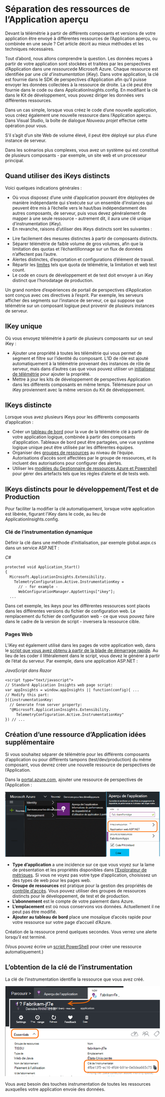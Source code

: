 <properties 
    pageTitle="Séparer les perspectives de l’Application des ressources de développement, de test et de production" 
    description="Surveiller les performances et l’utilisation de votre application à différentes étapes du développement" 
    services="application-insights" 
    documentationCenter=""
    authors="alancameronwills" 
    manager="douge"/>

<tags 
    ms.service="application-insights" 
    ms.workload="tbd" 
    ms.tgt_pltfrm="ibiza" 
    ms.devlang="na" 
    ms.topic="article" 
    ms.date="05/04/2016" 
    ms.author="awills"/>

# <a name="separating-application-insights-resources"></a>Séparation des ressources de l’Application aperçu

Devant la télémétrie à partir de différents composants et versions de votre application être envoyé à différentes ressources de l’Application aperçu, ou combinée en une seule ? Cet article décrit au mieux méthodes et les techniques nécessaires.

Tout d’abord, nous allons comprendre la question. Les données reçues à partir de votre application sont stockées et traitées par les perspectives d’Application dans une *ressource*de Microsoft Azure. Chaque ressource est identifiée par une *clé d’instrumentation* (iKey). Dans votre application, la clé est fournie dans le SDK de perspectives d’Application afin qu’il puisse envoyer les données collectées à la ressource de droite. La clé peut être fournie dans le code ou dans ApplicationInsights.config. En modifiant la clé dans le Kit de développement, vous pouvez diriger les données vers différentes ressources. 

Dans un cas simple, lorsque vous créez le code d’une nouvelle application, vous créez également une nouvelle ressource dans l’Application aperçu. Dans Visual Studio, la boîte de dialogue *Nouveau projet* effectue cette opération pour vous.

S’il s’agit d’un site Web de volume élevé, il peut être déployé sur plus d’une instance de serveur.

Dans les scénarios plus complexes, vous avez un système qui est constitué de plusieurs composants - par exemple, un site web et un processeur principal. 

## <a name="when-to-use-separate-ikeys"></a>Quand utiliser des iKeys distincts

Voici quelques indications générales :

* Où vous disposez d’une unité d’application pouvant être déployées de manière indépendante qui s’exécute sur un ensemble d’instances qui peuvent être mis à l’échelle vers le haut/bas indépendamment des autres composants, de serveur, puis vous devez généralement de mapper à une seule ressource - autrement dit, il aura une clé unique d’instrumentation (iKey).
* En revanche, raisons d’utiliser des iKeys distincts sont les suivantes :
 - Lire facilement des mesures distinctes à partir de composants distincts.
 - Séparer télémétrie de faible volume de gros volumes, afin que la limitation des quotas et l’échantillonnage sur un flux de données n’affectent pas l’autre.
 - Alertes distinctes, d’exportation et configurations d’élément de travail.
 - Répartir les [limites](app-insights-pricing.md#limits-summary) tels que quota de télémétrie, la limitation et web test count.
 - Le code en cours de développement et de test doit envoyer à un iKey distinct que l’horodatage de production.  

Un grand nombre d’expériences de portail de perspectives d’Application sont conçus avec ces directives à l’esprit. Par exemple, les serveurs afficher des segments sur l’instance de serveur, ce qui suppose que télémétrie sur un composant logique peut provenir de plusieurs instances de serveur.

## <a name="single-ikey"></a>IKey unique

Où vous envoyez télémétrie à partir de plusieurs composants sur un seul iKey :

* Ajouter une propriété à toutes les télémétrie qui vous permet de segment et filtre sur l’identité du composant. L’ID de rôle est ajouté automatiquement à la télémétrie provenant des instances de rôle de serveur, mais dans d’autres cas que vous pouvez utiliser un [initialiseur de télémétrie](app-insights-api-filtering-sampling.md#add-properties) pour ajouter la propriété.
* Mettre à jour les kits de développement de perspectives Application dans les différents composants en même temps. Télémesure pour un iKey proviennent avec la même version du Kit de développement.

## <a name="separate-ikeys"></a>IKeys distincte

Lorsque vous avez plusieurs iKeys pour les différents composants d’application :

* Créer un [tableau de bord](app-insights-dashboards.md) pour la vue de la télémétrie clé à partir de votre application logique, combinée à partir des composants d’application. Tableaux de bord peut être partagées, une vue système logique unique peut être utilisée par les différentes équipes.
* Organiser des [groupes de ressources](app-insights-resources-roles-access-control.md) au niveau de l’équipe. Autorisations d’accès sont affectées par le groupe de ressources, et ils incluent des autorisations pour configurer des alertes. 
* Utiliser les [modèles du Gestionnaire de ressources Azure et Powershell](app-insights-powershell.md) pour gérer des artefacts tels que les règles d’alerte et de tests web.



## <a name="separate-ikeys-for-devtest-and-production"></a>IKeys distincts pour le développement/Test et de Production

Pour faciliter la modifier la clé automatiquement, lorsque votre application est libérée, figurant l’iKey dans le code, au lieu de ApplicationInsights.config.

### <a name="dynamic-ikey"></a>Clé de l’instrumentation dynamique

Définir la clé dans une méthode d’initialisation, par exemple global.aspx.cs dans un service ASP.NET :

*C#*

    protected void Application_Start()
    {
      Microsoft.ApplicationInsights.Extensibility.
        TelemetryConfiguration.Active.InstrumentationKey = 
          // - for example -
          WebConfigurationManager.AppSettings["ikey"];
      ...

Dans cet exemple, les ikeys pour les différentes ressources sont placés dans les différentes versions du fichier de configuration web. Le remplacement du fichier de configuration web - ce que vous pouvez faire dans le cadre de la version de script - inversera la ressource cible.

### <a name="web-pages"></a>Pages Web

L’iKey est également utilisé dans les pages de votre application web, dans le [script que vous avez obtenu à partir de la blade de démarrage rapide](app-insights-javascript.md). Au lieu de les coder il littéralement dans le script, vous devez le générer à partir de l’état du serveur. Par exemple, dans une application ASP.NET :

*JavaScript dans Razor*

    <script type="text/javascript">
    // Standard Application Insights web page script:
    var appInsights = window.appInsights || function(config){ ...
    // Modify this part:
    }({instrumentationKey:  
      // Generate from server property:
      "@Microsoft.ApplicationInsights.Extensibility.
         TelemetryConfiguration.Active.InstrumentationKey"
    }) // ...


## <a name="creating-an-additional-application-insights-resource"></a>Création d’une ressource d’Application idées supplémentaire
  
Si vous souhaitez séparer de télémétrie pour les différents composants d’application ou pour différents tampons (test/dev/production) du même composant, vous devrez créer une nouvelle ressource de perspectives de l’Application.

Dans la [portal.azure.com](https://portal.azure.com), ajouter une ressource de perspectives de l’Application :

![Cliquez sur les perspectives nouvelles, Application](./media/app-insights-separate-resources/01-new.png)


* **Type d’application** a une incidence sur ce que vous voyez sur la lame de présentation et les propriétés disponibles dans [l’Explorateur de métriques](app-insights-metrics-explorer.md). Si vous ne voyez pas votre type d’application, choisissez un des types de web pour les pages web.
* **Groupe de ressources** est pratique pour la gestion des propriétés de [contrôle d’accès](app-insights-resources-roles-access-control.md). Vous pouvez utiliser des groupes de ressources distincts pour le développement, de test et de production.
* **L’abonnement** est le compte de votre paiement dans Azure.
* **L’emplacement** est où nous conservons vos données. Actuellement il ne peut pas être modifié. 
* **Ajouter au tableau de bord** place une mosaïque d’accès rapide pour votre ressource sur votre page d’accueil d’Azure. 

Création de la ressource prend quelques secondes. Vous verrez une alerte lorsqu’il est terminé.

(Vous pouvez écrire un [script PowerShell](app-insights-powershell-script-create-resource.md) pour créer une ressource automatiquement.)


## <a name="getting-the-instrumentation-key"></a>L’obtention de la clé de l’instrumentation

La clé de l’instrumentation identifie la ressource que vous avez créé. 

![Cliquez sur Essentials, cliquez sur la clé d’Instrumentation, CTRL + C](./media/app-insights-separate-resources/02-props.png)

Vous avez besoin des touches instrumentation de toutes les ressources auxquelles votre application envoie des données.



 
